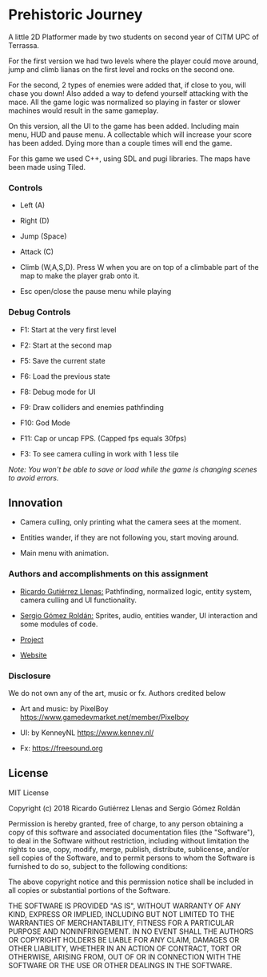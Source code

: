 ﻿# Prehistoric Journey

A little 2D Platformer made by two students on second year of CITM UPC of Terrassa.

For the first version we had two levels where the player could move around, jump and climb lianas on the first level and rocks on the second one. 

For the second, 2 types of enemies were added that, if close to you, will chase you down! Also added a way to defend yourself attacking with the mace. All the game logic was normalized so playing in faster or slower machines would result in the same gameplay.

On this version, all the UI to the game has been added. Including main menu, HUD and pause menu. A collectable which will increase your score has been added. Dying more than a couple times will end the game.

For this game we used C++, using SDL and pugi libraries. The maps have been made using Tiled.

### Controls

- Left  (A)

- Right (D)

- Jump  (Space)

- Attack (C)

- Climb (W,A,S,D). Press W when you are on top of a climbable part of the map to make the player grab onto it.

- Esc open/close the pause menu while playing

### Debug Controls

- F1:  Start at the very first level

- F2:  Start at the second map

- F5:  Save the current state

- F6:  Load the previous state

- F8: Debug mode for UI

- F9:  Draw colliders and enemies pathfinding

- F10: God Mode

- F11: Cap or uncap FPS. (Capped fps equals 30fps)

- F3: To see camera culling in work with 1 less tile

*Note: You won't be able to save or load while the game is changing scenes to avoid errors.*

## Innovation

- Camera culling, only printing what the camera sees at the moment.

- Entities wander, if they are not following you, start moving around.

- Main menu with animation.

### Authors and accomplishments on this assignment

- [Ricardo Gutiérrez Llenas:](https://github.com/Ricardogll) Pathfinding, normalized logic, entity system, camera culling and UI functionality.


- [Sergio Gómez Roldán:](https://github.com/Sersius) Sprites, audio, entities wander, UI interaction and some modules of code.


- [Project](https://github.com/Ricardogll/Prehistoric-Journey)


- [Website](https://ricardogll.github.io/Prehistoric-Journey/)

### Disclosure

We do not own any of the art, music or fx. Authors credited below

- Art and music: by PixelBoy https://www.gamedevmarket.net/member/Pixelboy

- UI: by KenneyNL https://www.kenney.nl/

- Fx:  https://freesound.org

## License

MIT License

Copyright (c) 2018 Ricardo Gutiérrez Llenas and Sergio Gómez Roldán

Permission is hereby granted, free of charge, to any person obtaining a copy
of this software and associated documentation files (the "Software"), to deal
in the Software without restriction, including without limitation the rights
to use, copy, modify, merge, publish, distribute, sublicense, and/or sell
copies of the Software, and to permit persons to whom the Software is
furnished to do so, subject to the following conditions:

The above copyright notice and this permission notice shall be included in all
copies or substantial portions of the Software.

THE SOFTWARE IS PROVIDED "AS IS", WITHOUT WARRANTY OF ANY KIND, EXPRESS OR
IMPLIED, INCLUDING BUT NOT LIMITED TO THE WARRANTIES OF MERCHANTABILITY,
FITNESS FOR A PARTICULAR PURPOSE AND NONINFRINGEMENT. IN NO EVENT SHALL THE
AUTHORS OR COPYRIGHT HOLDERS BE LIABLE FOR ANY CLAIM, DAMAGES OR OTHER
LIABILITY, WHETHER IN AN ACTION OF CONTRACT, TORT OR OTHERWISE, ARISING FROM,
OUT OF OR IN CONNECTION WITH THE SOFTWARE OR THE USE OR OTHER DEALINGS IN THE
SOFTWARE.
